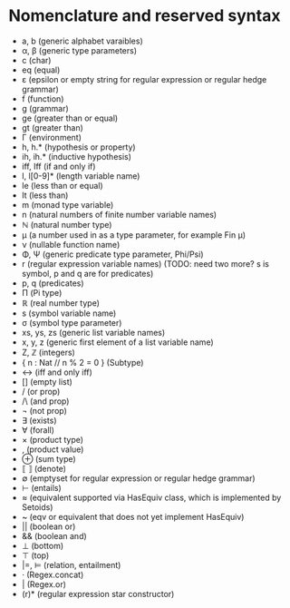 # Nomenclature and reserved syntax

* a, b (generic alphabet varaibles)
* α, β (generic type parameters)
* c (char)
* eq (equal)
* ε (epsilon or empty string for regular expression or regular hedge grammar)
* f (function)
* g (grammar)
* ge (greater than or equal)
* gt (greater than)
* Γ (environment)
* h, h.* (hypothesis or property)
* ih, ih.* (inductive hypothesis)
* iff, Iff (if and only if)
* l, l[0-9]* (length variable name)
* le (less than or equal)
* lt (less than)
* m (monad type variable)
* n (natural numbers of finite number variable names)
* ℕ (natural number type)
* μ (a number used in as a type parameter, for example Fin μ)
* ν (nullable function name)
* Φ, Ψ (generic predicate type parameter, Phi/Psi)
* r (regular expression variable names) (TODO: need two more? s is symbol, p and q are for predicates)
* p, q (predicates)
* Π (Pi type)
* ℝ (real number type)
* s (symbol variable name)
* σ (symbol type parameter)
* xs, ys, zs (generic list variable names)
* x, y, z (generic first element of a list variable name)
* Z, ℤ (integers)
* { n : Nat // n % 2 = 0 } (Subtype)
* <-> (iff and only iff)
* [] (empty list)
* \/ (or prop)
* /\ (and prop)
* ¬ (not prop)
* ∃ (exists)
* ∀ (forall)
* × (product type)
* , (product value)
* ⊕ (sum type)
* ⟦ ⟧ (denote)
* ∅ (emptyset for regular expression or regular hedge grammar)
* ⊢ (entails)
* ≈ (equivalent supported via HasEquiv class, which is implemented by Setoids)
* ~ (eqv or equivalent that does not yet implement HasEquiv)
* || (boolean or)
* && (boolean and)
* ⊥ (bottom)
* ⊤ (top)
* |=, ⊨ (relation, entailment)
* · (Regex.concat)
* | (Regex.or)
* (r)* (regular expression star constructor)

